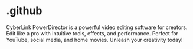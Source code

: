 # .github
CyberLink PowerDirector is a powerful video editing software for creators. Edit like a pro with intuitive tools, effects, and performance. Perfect for YouTube, social media, and home movies. Unleash your creativity today!

